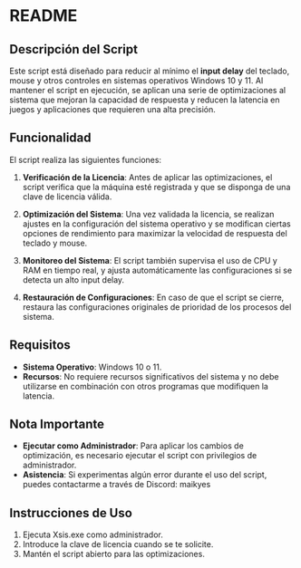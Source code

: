 # README

## Descripción del Script

Este script está diseñado para reducir al mínimo el **input delay** del teclado, mouse y otros controles en sistemas operativos Windows 10 y 11. 
Al mantener el script en ejecución, se aplican una serie de optimizaciones al sistema que mejoran la capacidad de respuesta y reducen la latencia en juegos y aplicaciones que requieren una alta precisión.

## Funcionalidad

El script realiza las siguientes funciones:

1. **Verificación de la Licencia**: Antes de aplicar las optimizaciones, el script verifica que la máquina esté registrada y que se disponga de una clave de licencia válida.

2. **Optimización del Sistema**: Una vez validada la licencia, se realizan ajustes en la configuración del sistema operativo y se modifican ciertas opciones de rendimiento para maximizar la velocidad de respuesta del teclado y mouse.

3. **Monitoreo del Sistema**: El script también supervisa el uso de CPU y RAM en tiempo real, y ajusta automáticamente las configuraciones si se detecta un alto input delay.

4. **Restauración de Configuraciones**: En caso de que el script se cierre, restaura las configuraciones originales de prioridad de los procesos del sistema.

## Requisitos

- **Sistema Operativo**: Windows 10 o 11.
- **Recursos**: No requiere recursos significativos del sistema y no debe utilizarse en combinación con otros programas que modifiquen la latencia.

## Nota Importante

- **Ejecutar como Administrador**: Para aplicar los cambios de optimización, es necesario ejecutar el script con privilegios de administrador.
- **Asistencia**: Si experimentas algún error durante el uso del script, puedes contactarme a través de Discord: maikyes

## Instrucciones de Uso

1. Ejecuta Xsis.exe como administrador.
2. Introduce la clave de licencia cuando se te solicite.
3. Mantén el script abierto para las optimizaciones.

